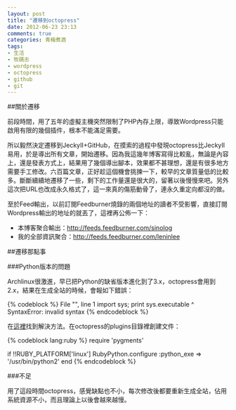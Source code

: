 ```yaml
---
layout: post
title: "遷移到octopress"
date: 2012-06-23 23:13
comments: true
categories: 青梅煮酒
tags:
- 生活
- 牧碼志
- wordpress
- octopress
- github
- git
---
```

##關於遷移

前段時間，用了五年的虛擬主機突然限制了PHP內存上限，導致Wordpress只能啟用有限的幾個插件，根本不能滿足需要。

所以毅然決定遷移到JeckyII+GitHub，在摸索的過程中發現octopress比JeckyII易用，於是導出所有文章，開始遷移。因為我這幾年博客寫得比較亂，無論是內容上，還是發表方式上，結果用了幾個導出腳本，效果都不甚理想，還是有很多地方需要手工修改。六百篇文章，正好趁這個機會挑揀一下，較早的文章質量低的比較多。斷斷續續地遷移了一些，剩下的工作量還是很大的，留著以後慢慢來吧。另外這次把URL也改成永久格式了，這一來真的傷筋動骨了，連永久重定向都沒的做。

至於Feed輸出，以前訂閱Feedburner燒錄的兩個地址的讀者不受影響，直接訂閱Wordpress輸出的地址的就丟了，這裡再公佈一下：

- 本博客聚合輸出：http://feeds.feedburner.com/sinolog
- 我的全部資訊聚合：http://feeds.feedburner.com/leninlee

##遷移那點事

###Python版本的問題

Archlinux很激進，早已把Python的缺省版本進化到了3.x，octopress會用到2.x，結果在生成全站的時候，會報如下錯誤：

{% codeblock %}
  File "<string>", line 1
    import sys; print sys.executable
                        ^
SyntaxError: invalid syntax
{% endcodeblock %}

在[這裡](http://blog.dayanjia.com/2012/04/fix-rubypython-bug-in-arch-linux/)找到解決方法。在octopress的plugins目錄裡創建文件：

{% codeblock lang:ruby %}
require 'pygments'

if !!RUBY_PLATFORM['linux']
    RubyPython.configure :python_exe => '/usr/bin/python2'
end
{% endcodeblock %}

###不足

用了這段時間octopress，感覺缺點也不小，每次修改後都要重新生成全站，佔用系統資源不小，而且理論上以後會越來越慢。
